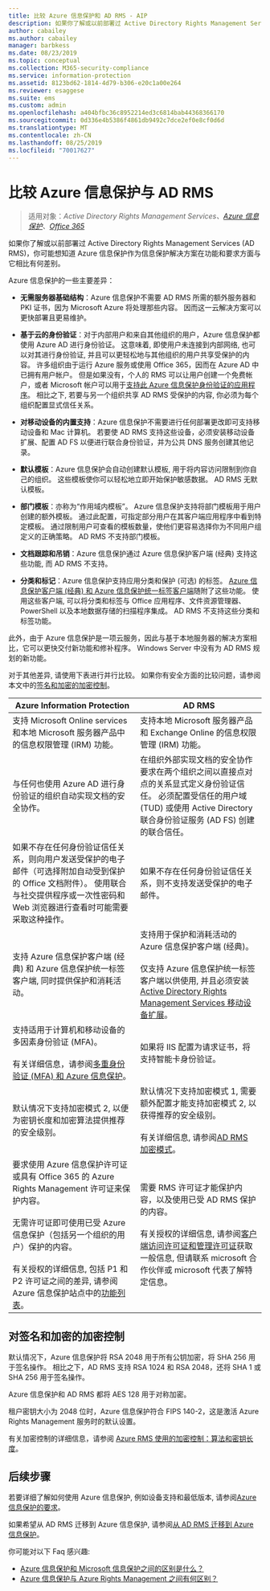 ```yaml
---
title: 比较 Azure 信息保护和 AD RMS - AIP
description: 如果你了解或以前部署过 Active Directory Rights Management Services (AD RMS)，你可能想知道 Azure 信息保护在功能和要求方面与它相比有何差别。
author: cabailey
ms.author: cabailey
manager: barbkess
ms.date: 08/23/2019
ms.topic: conceptual
ms.collection: M365-security-compliance
ms.service: information-protection
ms.assetid: 8123bd62-1814-4d79-b306-e20c1a00e264
ms.reviewer: esaggese
ms.suite: ems
ms.custom: admin
ms.openlocfilehash: a404bfbc36c8952214ed3c6814bab44368366170
ms.sourcegitcommit: 0d336e4b5386f4861db9492c7dce2ef0e8cf0d6d
ms.translationtype: MT
ms.contentlocale: zh-CN
ms.lasthandoff: 08/25/2019
ms.locfileid: "70017627"
---
```

# <a name="comparing-azure-information-protection-and-ad-rms"></a>比较 Azure 信息保护与 AD RMS

>适用对象：*Active Directory Rights Management Services、[Azure 信息保护](https://azure.microsoft.com/pricing/details/information-protection)、[Office 365](https://download.microsoft.com/download/E/C/F/ECF42E71-4EC0-48FF-AA00-577AC14D5B5C/Azure_Information_Protection_licensing_datasheet_EN-US.pdf)*

如果你了解或以前部署过 Active Directory Rights Management Services (AD RMS)，你可能想知道 Azure 信息保护作为信息保护解决方案在功能和要求方面与它相比有何差别。

Azure 信息保护的一些主要差异：

- **无需服务器基础结构**：Azure 信息保护不需要 AD RMS 所需的额外服务器和 PKI 证书，因为 Microsoft Azure 将处理那些内容。 因而这一云解决方案可以更快部署且更易维护。

- **基于云的身份验证**：对于内部用户和来自其他组织的用户，Azure 信息保护都使用 Azure AD 进行身份验证。 这意味着, 即使用户未连接到内部网络, 也可以对其进行身份验证, 并且可以更轻松地与其他组织的用户共享受保护的内容。 许多组织由于运行 Azure 服务或使用 Office 365，因而在 Azure AD 中已拥有用户帐户。 但是如果没有，个人的 RMS 可以让用户创建一个免费帐户，或者 Microsoft 帐户可以用于[支持此 Azure 信息保护身份验证的应用程序](secure-collaboration-documents.md#supported-scenarios-for-opening-protected-documents)。 相比之下, 若要与另一个组织共享 AD RMS 受保护的内容, 你必须为每个组织配置显式信任关系。

- **对移动设备的内置支持**：Azure 信息保护不需要进行任何部署更改即可支持移动设备和 Mac 计算机。 若要使 AD RMS 支持这些设备，必须安装移动设备扩展、配置 AD FS 以便进行联合身份验证，并为公共 DNS 服务创建其他记录。

- **默认模板**：Azure 信息保护会自动创建默认模板, 用于将内容访问限制到你自己的组织。 这些模板使你可以轻松地立即开始保护敏感数据。 AD RMS 无默认模板。

- **部门模板**：亦称为“作用域内模板”。 Azure 信息保护支持将部门模板用于用户创建的额外模板。 通过此配置，可指定部分用户在其客户端应用程序中看到特定模板。 通过限制用户可查看的模板数量，使他们更容易选择你为不同用户组定义的正确策略。 AD RMS 不支持部门模板。

- **文档跟踪和吊销**：Azure 信息保护通过 Azure 信息保护客户端 (经典) 支持这些功能, 而 AD RMS 不支持。

- **分类和标记**：Azure 信息保护支持应用分类和保护 (可选) 的标签。 [Azure 信息保护客户端 (经典) 和 Azure 信息保护统一标签客户端](./rms-client/use-client.md#choose-which-azure-information-protection-client-to-use)随附了这些功能。 使用这些客户端, 可以将分类和标签与 Office 应用程序、文件资源管理器、PowerShell 以及本地数据存储的扫描程序集成。 AD RMS 不支持这些分类和标签功能。

此外，由于 Azure 信息保护是一项云服务，因此与基于本地服务器的解决方案相比，它可以更快交付新功能和修补程序。 Windows Server 中没有为 AD RMS 规划的新功能。

对于其他差异, 请使用下表进行并行比较。 如果你有安全方面的比较问题，请参阅本文中的[签名和加密的加密控制](#cryptographic-controls-for-signing-and-encryption)。

|Azure Information Protection|AD RMS|
|-----------------------------------------------------------------------------------------|--------------------------------------------------------|
|支持 Microsoft Online services 和本地 Microsoft 服务器产品中的信息权限管理 (IRM) 功能。|支持本地 Microsoft 服务器产品和 Exchange Online 的信息权限管理 (IRM) 功能。|
|与任何也使用 Azure AD 进行身份验证的组织自动实现文档的安全协作。|在组织外部实现文档的安全协作要求在两个组织之间以直接点对点的关系显式定义身份验证信任。 必须配置受信任的用户域 (TUD) 或使用 Active Directory 联合身份验证服务 (AD FS) 创建的联合信任。|
|如果不存在任何身份验证信任关系，则向用户发送受保护的电子邮件（可选择附加自动受到保护的 Office 文档附件）。 使用联合与社交提供程序或一次性密码和 Web 浏览器进行查看时可能需要采取这种操作。|如果不存在任何身份验证信任关系，则不支持发送受保护的电子邮件。|
|支持 Azure 信息保护客户端 (经典) 和 Azure 信息保护统一标签客户端, 同时提供保护和消耗活动。|支持用于保护和消耗活动的 Azure 信息保护客户端 (经典)。 <br /><br />仅支持 Azure 信息保护统一标签客户端以供使用, 并且必须安装[Active Directory Rights Management Services 移动设备扩展](/previous-versions/windows/it-pro/windows-server-2012-R2-and-2012/dn673574\(v=ws.11\))。
|支持适用于计算机和移动设备的多因素身份验证 (MFA)。<br /><br />有关详细信息，请参阅[多重身份验证 (MFA) 和 Azure 信息保护](./requirements-azure-ad.md#multi-factor-authentication-mfa-and-azure-information-protection)。|如果将 IIS 配置为请求证书，将支持智能卡身份验证。|
|默认情况下支持加密模式 2, 以便为密钥长度和加密算法提供推荐的安全级别。|默认情况下支持加密模式 1, 需要额外配置才能支持加密模式 2, 以获得推荐的安全级别。<br /><br />有关详细信息, 请参阅[AD RMS 加密模式](https://go.microsoft.com/fwlink/?LinkId=266659)。|
|要求使用 Azure 信息保护许可证或具有 Office 365 的 Azure Rights Management 许可证来保护内容。 <br /><br />无需许可证即可使用已受 Azure 信息保护（包括另一个组织的用户）保护的内容。<br /><br />有关授权的详细信息, 包括 P1 和 P2 许可证之间的差异, 请参阅 Azure 信息保护站点中的[功能列表](https://www.microsoft.com/cloud-platform/azure-information-protection-features)。|需要 RMS 许可证才能保护内容，以及使用已受 AD RMS 保护的内容。<br /><br />有关授权的详细信息, 请参阅[客户端访问许可证和管理许可证](https://www.microsoft.com/en-us/Licensing/product-licensing/client-access-license.aspx)获取一般信息, 但请联系 microsoft 合作伙伴或 microsoft 代表了解特定信息。|

## <a name="cryptographic-controls-for-signing-and-encryption"></a>对签名和加密的加密控制
默认情况下，Azure 信息保护将 RSA 2048 用于所有公钥加密，将 SHA 256 用于签名操作。 相比之下，AD RMS 支持 RSA 1024 和 RSA 2048，还将 SHA 1 或 SHA 256 用于签名操作。

Azure 信息保护和 AD RMS 都将 AES 128 用于对称加密。

租户密钥大小为 2048 位时，Azure 信息保护符合 FIPS 140-2，这是激活 Azure Rights Management 服务时的默认设置。 

有关加密控制的详细信息，请参阅 [Azure RMS 使用的加密控制：算法和密钥长度](how-does-it-work.md#cryptographic-controls-used-by-azure-rms-algorithms-and-key-lengths)。


## <a name="next-steps"></a>后续步骤
若要详细了解如何使用 Azure 信息保护, 例如设备支持和最低版本, 请参阅[Azure 信息保护的要求](requirements.md)。

如果希望从 AD RMS 迁移到 Azure 信息保护, 请参阅[从 AD RMS 迁移到 Azure 信息保护](migrate-from-ad-rms-to-azure-rms.md)。

你可能对以下 Faq 感兴趣:
- [Azure 信息保护和 Microsoft 信息保护之间的区别是什么？](faqs.md#whats-the-difference-between-azure-information-protection-and-microsoft-information-protection)
- [Azure 信息保护与 Azure Rights Management 之间有何区别？](faqs.md#whats-the-difference-between-azure-information-protection-and-azure-rights-management)

